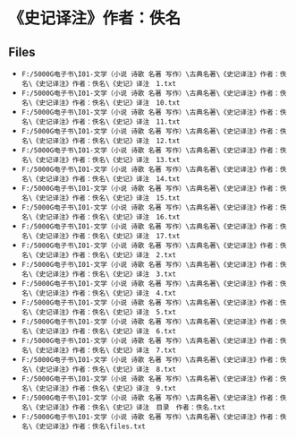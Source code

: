 # 《史记译注》作者：佚名

## Files

- `F:/5000G电子书\I01-文学（小说 诗歌 名著 写作）\古典名著\《史记译注》作者：佚名\《史记译注》作者：佚名\《史记》译注　1.txt`
- `F:/5000G电子书\I01-文学（小说 诗歌 名著 写作）\古典名著\《史记译注》作者：佚名\《史记译注》作者：佚名\《史记》译注　10.txt`
- `F:/5000G电子书\I01-文学（小说 诗歌 名著 写作）\古典名著\《史记译注》作者：佚名\《史记译注》作者：佚名\《史记》译注　11.txt`
- `F:/5000G电子书\I01-文学（小说 诗歌 名著 写作）\古典名著\《史记译注》作者：佚名\《史记译注》作者：佚名\《史记》译注　12.txt`
- `F:/5000G电子书\I01-文学（小说 诗歌 名著 写作）\古典名著\《史记译注》作者：佚名\《史记译注》作者：佚名\《史记》译注　13.txt`
- `F:/5000G电子书\I01-文学（小说 诗歌 名著 写作）\古典名著\《史记译注》作者：佚名\《史记译注》作者：佚名\《史记》译注　14.txt`
- `F:/5000G电子书\I01-文学（小说 诗歌 名著 写作）\古典名著\《史记译注》作者：佚名\《史记译注》作者：佚名\《史记》译注　15.txt`
- `F:/5000G电子书\I01-文学（小说 诗歌 名著 写作）\古典名著\《史记译注》作者：佚名\《史记译注》作者：佚名\《史记》译注　16.txt`
- `F:/5000G电子书\I01-文学（小说 诗歌 名著 写作）\古典名著\《史记译注》作者：佚名\《史记译注》作者：佚名\《史记》译注　17.txt`
- `F:/5000G电子书\I01-文学（小说 诗歌 名著 写作）\古典名著\《史记译注》作者：佚名\《史记译注》作者：佚名\《史记》译注　2.txt`
- `F:/5000G电子书\I01-文学（小说 诗歌 名著 写作）\古典名著\《史记译注》作者：佚名\《史记译注》作者：佚名\《史记》译注　3.txt`
- `F:/5000G电子书\I01-文学（小说 诗歌 名著 写作）\古典名著\《史记译注》作者：佚名\《史记译注》作者：佚名\《史记》译注　4.txt`
- `F:/5000G电子书\I01-文学（小说 诗歌 名著 写作）\古典名著\《史记译注》作者：佚名\《史记译注》作者：佚名\《史记》译注　5.txt`
- `F:/5000G电子书\I01-文学（小说 诗歌 名著 写作）\古典名著\《史记译注》作者：佚名\《史记译注》作者：佚名\《史记》译注　6.txt`
- `F:/5000G电子书\I01-文学（小说 诗歌 名著 写作）\古典名著\《史记译注》作者：佚名\《史记译注》作者：佚名\《史记》译注　7.txt`
- `F:/5000G电子书\I01-文学（小说 诗歌 名著 写作）\古典名著\《史记译注》作者：佚名\《史记译注》作者：佚名\《史记》译注　8.txt`
- `F:/5000G电子书\I01-文学（小说 诗歌 名著 写作）\古典名著\《史记译注》作者：佚名\《史记译注》作者：佚名\《史记》译注　9.txt`
- `F:/5000G电子书\I01-文学（小说 诗歌 名著 写作）\古典名著\《史记译注》作者：佚名\《史记译注》作者：佚名\《史记》译注　目录　作者：佚名.txt`
- `F:/5000G电子书\I01-文学（小说 诗歌 名著 写作）\古典名著\《史记译注》作者：佚名\《史记译注》作者：佚名\files.txt`
